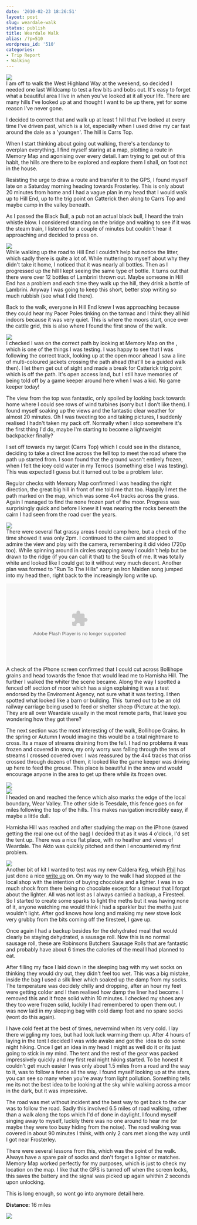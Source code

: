 ```yaml
---
date: '2010-02-23 18:26:51'
layout: post
slug: weardale-walk
status: publish
title: Weardale Walk
alias: /?p=510
wordpress_id: '510'
categories:
- Trip Report
- Walking
---
```


[![](http://dl.dropbox.com/u/2657852/website/images/Carriage.jpg)](http://dl.dropbox.com/u/2657852/website/images/Carriage.jpg)  
I am off to walk the West Highland Way at the weekend, so decided I needed one last Wildcamp to test a few bits and bobs out. It's easy to forget what a beautiful area I live in when you've looked at it all your life. There are many hills I've looked up at and thought I want to be up there, yet for some reason I've never gone.  

I decided to correct that and walk up at least 1 hill that I've looked at every time I've driven past, which is a lot, especially when I used drive my car fast around the dale as a 'youngen'. The hill is Carrs Top.  

When I start thinking about going out walking, there's a tendancy to overplan everything. I find myself staring at a map, plotting a route in Memory Map and agonising over every detail. I am trying to get out of this habit, the hills are there to be explored and explore them I shall, on foot not in the house.  

Resisting the urge to draw a route and transfer it to the GPS, I found myself late on a Saturday morning heading towards Frosterley. This is only about 20 minutes from home and I had a vague plan in my head that I would walk up to Hill End, up to the trig point on Catterick then along to Carrs Top and maybe camp in the valley beneath.  

As I passed the Black Bull, a pub not an actual black bull, I heard the train whistle blow. I considered standing on the bridge and waiting to see if it was the steam train, I listened for a couple of minutes but couldn't hear it approaching and decided to press on.  

[![](http://dl.dropbox.com/u/2657852/website/images/Bottles-300x225.jpg)](http://dl.dropbox.com/u/2657852/website/images/Bottles.jpg)  
While walking up the road to Hill End I couldn't help but notice the litter, which sadly there is quite a lot of. While muttering to myself about why they didn't take it home, I noticed that it was nearly all bottles. Then as I progressed up the hill I kept seeing the same type of bottle. It turns out that there were over 12 bottles of Lambrini thrown out. Maybe someone in Hill End has a problem and each time they walk up the hill, they drink a bottle of Lambrini. Anyway I was going to keep this short, better stop writing so much rubbish (see what I did there).  

Back to the walk, everyone in Hill End knew I was approaching because they could hear my Pacer Poles tinking on the tarmac and I think they all hid indoors because it was very quiet. This is where the moors start, once over the cattle grid, this is also where I found the first snow of the walk.  

[![](http://dl.dropbox.com/u/2657852/website/images/Hill-End-Snow.jpg)](http://dl.dropbox.com/u/2657852/website/images/Hill-End-Snow.jpg)  
I checked I was on the correct path by looking at Memory Map on the , which is one of the things I was testing. I was happy to see that I was following the correct track, looking up at the open moor ahead I saw a line of multi-coloured jackets crossing the path ahead (that'll be a guided walk then). I let them get out of sight and made a break for Catterick trig point which is off the path. It's open access land, but I still have memories of being told off by a game keeper around here when I was a kid. No game keeper today!  

The view from the top was fantastic, only spoiled by looking back towards home where I could see rows of wind turbines (sorry but I don't like them). I found myself soaking up the views and the fantastic clear weather for almost 20 minutes. Oh I was tweeting too and taking pictures, I suddenly realised I hadn't taken my pack off. Normally when I stop somewhere it's the first thing I'd do, maybe I'm starting to become a lightweight backpacker finally?  

I set off towards my target (Carrs Top) which I could see in the distance, deciding to take a direct line across the fell top to meet the road where the path up started from. I soon found that the ground wasn't entirely frozen, when I felt the icey cold water in my Terrocs (something else I was testing). This was expected I guess but it turned out to be a problem later.  

Regular checks with Memory Map confirmed I was heading the right direction, the great big hill in front of me told me that too. Happily I met the path marked on the map, which was some 4x4 tracks across the grass. Again I managed to find the none frozen part of the moor. Progress was surprisingly quick and before I knew it I was nearing the rocks beneath the cairn I had seen from the road over the years.  

[![](http://dl.dropbox.com/u/2657852/website/images/Below-Carrs-Top.jpg)](http://dl.dropbox.com/u/2657852/website/images/Below-Carrs-Top.jpg)  
There were several flat grassy areas I could camp here, but a check of the time showed it was only 2pm. I continued to the cairn and stopped to admire the view and play with the camera, remembering it did video (720p too). While spinning around in circles snapping away I couldn't help but be drawn to the ridge (if you can call it that) to the South of me. It was totally white and looked like I could get to it without very much decent. Another plan was formed to "Run To The Hills" sorry an Iron Maiden song jumped into my head then, right back to the increasingly long write up.  

<embed type="application/x-shockwave-flash" src="http://www.flickr.com/apps/video/stewart.swf?v=71377" bgcolor="#000000" allowfullscreen="true" flashvars="intl_lang=en-us&#038;photo_secret=76c6ee3e7d&#038;photo_id=4376362988&#038;hd_default=false" height="225" width="400"></embed>  
A check of the iPhone screen confirmed that I could cut across Bollihope grains and head towards the fence that would lead me to Harnisha Hill. The further I walked the whiter the scene became. Along the way I spotted a fenced off section of moor which has a sign explaining it was a test endorsed by the Enviroment Agency, not sure what it was testing. I then spotted what looked like a barn or building. This  turned out to be an old railway carriage being used to feed or shelter sheep (Picture at the top). They are all over Weardale usually in the most remote parts, that leave you wondering how they got there?  

The next section was the most interesting of the walk, Bollihope Grains. In the spring or Autumn I would imagine this would be a total nightmare to cross. Its a maze of streams draining from the fell. I had no problems it was frozen and covered in snow, my only worry was falling through the tens of streams I crossed covered over. I was reassured by the 4x4 tracks that criss crossed through dozens of them, it looked like the game keeper was driving up here to feed the grouse. This place is beautiful in the snow and would encourage anyone in the area to get up there while its frozen over.  

[![](http://dl.dropbox.com/u/2657852/website/images/Grains.jpg)](http://dl.dropbox.com/u/2657852/website/images/Grains.jpg)  
[![](http://dl.dropbox.com/u/2657852/website/images/Grains-2.jpg)](http://dl.dropbox.com/u/2657852/website/images/Grains-2.jpg)  
I headed on and reached the fence which also marks the edge of the local boundary, Wear Valley. The other side is Teesdale, this fence goes on for miles following the top of the hills. This makes navigation incredibly easy, if maybe a little dull.  

Harnisha Hill was reached and after studying the map on the iPhone (saved getting the real one out of the bag) I decided that as it was 4 o'clock, I'd set the tent up. There was a nice flat place, with no heather and views of Weardale. The Akto was quickly pitched and then I encountered my first problem.  

[![](http://dl.dropbox.com/u/2657852/website/images/Fence.jpg)](http://dl.dropbox.com/u/2657852/website/images/Fence.jpg)  
Another bit of kit I wanted to test was my new Caldera Keg, which [Phil](http://phil-turner.net/) has just done a nice [write up](http://phil-turner.net/?p=697) on. On my way to the walk I had stopped at the local shop with the intention of buying chocolate and a lighter. I was in so much shock from there being no chocolate except for a timeout that I forgot about the lighter. All was not lost as I always carried a backup, a Firesteel. So I started to create some sparks to light the meths but it was having none of it, anyone watching me would think I had a sparkler but the meths just wouldn't light. After god knows how long and making my new stove look very grubby from the bits coming off the firesteel, I gave up.  

Once again I had a backup besides for the dehydrated meal that would clearly be staying dehydrated, a sausage roll. Now this is no normal sausage roll, these are Robinsons Butchers Sausage Rolls that are fantastic and probably have about 6 times the calories of the meal I had planned to eat.  

After filling my face I laid down in the sleeping bag with my wet socks on thinking they would dry out, they didn't feel too wet. This was a big mistake, inside the bag I used a silk liner which soaked up the damp from my socks. The temperature was decidely chilly and dropping, after an hour my feet were getting colder and I then realised how damp the liner had become. I removed this and it froze solid within 10 minutes. I checked my shoes any they too were frozen solid, luckily I had remembered to open them out. I was now laid in my sleeping bag with cold damp feet and no spare socks (wont do this again).  

I have cold feet at the best of times, nevermind when its very cold. I lay there wiggling my toes, but had look luck warming them up. After 4 hours of laying in the tent I decided I was wide awake and got the  idea to do some night hiking. Once I get an idea in my head I might as well do it or its just going to stick in my mind. The tent and the rest of the gear was packed impressively quickly and my first real night hiking started. To be honest it couldn't get much easier I was only about 1.5 miles from a road and the way to it, was to follow a fence all the way. I found myself looking up at the stars, you can see so many when you're away from light pollution. Something tells me its not the best idea to be looking at the sky while walking across a moor in the dark, but it was impressive.  

The road was met without incident and the best way to get back to the car was to follow the road. Sadly this involved 6.5 miles of road walking, rather than a walk along the tops which I'd of done in daylight. I found myself singing away to myself, luckily there was no one around to hear me (or maybe they were too busy hiding from the noise). The road walking was covered in about 90 minutes I think, with only 2 cars met along the way until I got near Frosterley.  

There were several lessons from this, which was the point of the walk. Always have a spare pair of socks and don't forget a lighter or matches. Memory Map worked perfectly for my purposes, which is just to check my location on the map. I like that the GPS is turned off when the screen locks, this saves the battery and the signal was picked up again whithin 2 seconds upon unlocking.  

This is long enough, so wont go into anymore detail here.  

**Distance:** 16 miles  

[![](http://dl.dropbox.com/u/2657852/website/images/Map-300x209.jpg)](http://dl.dropbox.com/u/2657852/website/images/Map.jpg)
